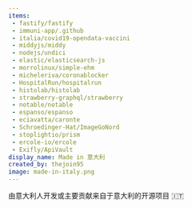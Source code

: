 ```yaml
---
items:
 - fastify/fastify
 - immuni-app/.github
 - italia/covid19-opendata-vaccini
 - middyjs/middy
 - nodejs/undici
 - elastic/elasticsearch-js
 - morrolinux/simple-ehm
 - micheleriva/coronablocker
 - HospitalRun/hospitalrun
 - histolab/histolab
 - strawberry-graphql/strawberry
 - notable/notable
 - espanso/espanso
 - eciavatta/caronte
 - Schroedinger-Hat/ImageGoNord
 - stoplightio/prism
 - ercole-io/ercole
 - Exifly/ApiVault
display_name: Made in 意大利
created_by: thejoin95
image: made-in-italy.png
---
```

由意大利人开发或主要贡献来自于意大利的开源项目 :it:
